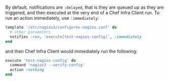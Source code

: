 By default, notifications are `:delayed`, that is they are queued up as
they are triggered, and then executed at the very end of a Chef Infra
Client run. To run an action immediately, use `:immediately`:

``` ruby
template '/etc/nagios3/configures-nagios.conf' do
  # other parameters
  notifies :run, 'execute[test-nagios-config]', :immediately
end
```

and then Chef Infra Client would immediately run the following:

``` ruby
execute 'test-nagios-config' do
  command 'nagios3 --verify-config'
  action :nothing
end
```